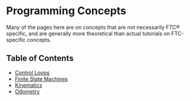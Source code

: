 # Programming Concepts

Many of the pages here are on concepts that are not necessarily FTC® specific, and are generally more theoretical than actual tutorials on FTC-specific concepts.

## Table of Contents

- [Control Loops](en/docs/ftc/software/concepts/control-loops)
- [Finite State Machines](en/docs/ftc/software/concepts/finite-state-machines)
- [Kinematics](en/docs/ftc/software/concepts/kinematics)
- [Odometry](en/docs/ftc/software/concepts/odometry)
